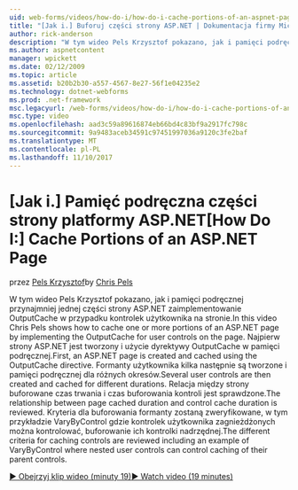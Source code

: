 ```yaml
---
uid: web-forms/videos/how-do-i/how-do-i-cache-portions-of-an-aspnet-page
title: "[Jak i.] Buforuj części strony ASP.NET | Dokumentacja firmy Microsoft"
author: rick-anderson
description: "W tym wideo Pels Krzysztof pokazano, jak i pamięci podręcznej przynajmniej jednej części strony ASP.NET zaimplementowanie OutputCache w przypadku kontrolek użytkownika na stronie. Najpierw..."
ms.author: aspnetcontent
manager: wpickett
ms.date: 02/12/2009
ms.topic: article
ms.assetid: b20b2b30-a557-4567-8e27-56f1e04235e2
ms.technology: dotnet-webforms
ms.prod: .net-framework
msc.legacyurl: /web-forms/videos/how-do-i/how-do-i-cache-portions-of-an-aspnet-page
msc.type: video
ms.openlocfilehash: aad3c59a89616874eb66bd4c83bf9a2917fc798c
ms.sourcegitcommit: 9a9483aceb34591c97451997036a9120c3fe2baf
ms.translationtype: MT
ms.contentlocale: pl-PL
ms.lasthandoff: 11/10/2017
---
```

<a name="how-do-i-cache-portions-of-an-aspnet-page"></a><span data-ttu-id="c7e05-104">[Jak i.] Pamięć podręczna części strony platformy ASP.NET</span><span class="sxs-lookup"><span data-stu-id="c7e05-104">[How Do I:] Cache Portions of an ASP.NET Page</span></span>
====================
<span data-ttu-id="c7e05-105">przez [Pels Krzysztof](https://twitter.com/chrispels)</span><span class="sxs-lookup"><span data-stu-id="c7e05-105">by [Chris Pels](https://twitter.com/chrispels)</span></span>

<span data-ttu-id="c7e05-106">W tym wideo Pels Krzysztof pokazano, jak i pamięci podręcznej przynajmniej jednej części strony ASP.NET zaimplementowanie OutputCache w przypadku kontrolek użytkownika na stronie.</span><span class="sxs-lookup"><span data-stu-id="c7e05-106">In this video Chris Pels shows how to cache one or more portions of an ASP.NET page by implementing the OutputCache for user controls on the page.</span></span> <span data-ttu-id="c7e05-107">Najpierw strony ASP.NET jest tworzony i użycie dyrektywy OutputCache w pamięci podręcznej.</span><span class="sxs-lookup"><span data-stu-id="c7e05-107">First, an ASP.NET page is created and cached using the OutputCache directive.</span></span> <span data-ttu-id="c7e05-108">Formanty użytkownika kilka następnie są tworzone i pamięci podręcznej dla różnych okresów.</span><span class="sxs-lookup"><span data-stu-id="c7e05-108">Several user controls are then created and cached for different durations.</span></span> <span data-ttu-id="c7e05-109">Relacja między strony buforowane czas trwania i czas buforowania kontroli jest sprawdzone.</span><span class="sxs-lookup"><span data-stu-id="c7e05-109">The relationship between page cached duration and control cache duration is reviewed.</span></span> <span data-ttu-id="c7e05-110">Kryteria dla buforowania formanty zostaną zweryfikowane, w tym przykładzie VaryByControl gdzie kontrolek użytkownika zagnieżdżonych można kontrolować, buforowanie ich kontrolki nadrzędnej.</span><span class="sxs-lookup"><span data-stu-id="c7e05-110">The different criteria for caching controls are reviewed including an example of VaryByControl where nested user controls can control caching of their parent controls.</span></span>

[<span data-ttu-id="c7e05-111">&#9654; Obejrzyj klip wideo (minuty 19)</span><span class="sxs-lookup"><span data-stu-id="c7e05-111">&#9654; Watch video (19 minutes)</span></span>](https://channel9.msdn.com/Blogs/ASP-NET-Site-Videos/how-do-i-cache-portions-of-an-aspnet-page)
